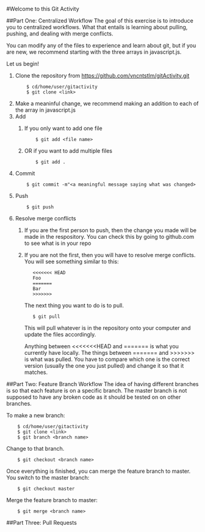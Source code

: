 #Welcome to this Git Activity

##Part One: Centralized Workflow
The goal of this exercise is to introduce you to centralized workflows.  What that entails is learning about
pulling, pushing, and dealing with merge conflicts.

You can modify any of the files
to experience and learn about git, but if you are new, we recommend starting with the three arrays in 
javascript.js.

Let us begin!

1. Clone the repository from https://github.com/vncntstlm/gitActivity.git
    ```text
        $ cd/home/user/gitactivity
        $ git clone <link> 
    ```
2. Make a meaninful change, we recommend making an addition to each of the array in javascript.js
3. Add
    1. If you only want to add one file
        ```text
            $ git add <file name>
        ```
    
    2. OR if you want to add multiple files
        ```text
            $ git add .
        ```
4. Commit
    ```text
        $ git commit -m"<a meaningful message saying what was changed>
    ```
5. Push
    ```text
        $ git push
    ```
6. Resolve merge conflicts
    1. If you are the first person to push, then the change you made will be made in the respository.  You 
    can check this by going to github.com to see what is in your repo
    2. If you are not the first, then you will have to resolve merge conflicts.  You will see something similar to this:
        ```text
           <<<<<<< HEAD
           Foo
           =======
           Bar
           >>>>>>> 
        ```
        The next thing you want to do is to pull.
        ```text
           $ git pull       
        ```
        This will pull whatever is in the repository onto your computer and update the files accordingly.
        
        Anything between <<<<<<<HEAD and ======= is what you currently have locally.  The things between ======= and >>>>>>> 
        is what was pulled.  You have to compare which one is the correct version (usually the one you just pulled) and change
        it so that it matches.
        
##Part Two: Feature Branch Workflow
The idea of having different branches is so that each feature is on a specific branch.  The master branch is not 
supposed to have any broken code as it should be tested on on other branches.  

To make a new branch:
```text
    $ cd/home/user/gitactivity
    $ git clone <link> 
    $ git branch <branch name>
```

Change to that branch.
```text
    $ git checkout <branch name>
```

Once everything is finished, you can merge the feature branch to master.  You switch to the master branch:
```text
    $ git checkout master
```

Merge the feature branch to master:
```text
    $ git merge <branch name>
```

##Part Three: Pull Requests

